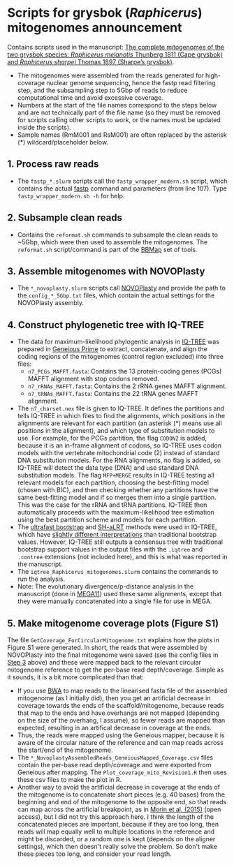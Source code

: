 # Scripts for grysbok (_Raphicerus_) mitogenomes announcement
Contains scripts used in the manuscript: [The complete mitogenomes of the two grysbok species: _Raphicerus melanotis_ Thunberg 1811 (Cape grysbok) and _Raphicerus sharpei_ Thomas 1897 (Sharpe’s grysbok)](https://www.tandfonline.com/doi/full/10.1080/23802359.2023.2270203).  
- The mitogenomes were assembled from the reads generated for high-coverage nuclear genome sequencing, hence the fastp read filtering step, and the subsampling step to 5Gbp of reads to reduce computational time and avoid excessive coverage.  
- Numbers at the start of the file names correspond to the steps below and are not technically part of the file name (so they must be removed for scripts calling other scripts to work, or the names must be updated inside the scripts).
- Sample names (RmM001 and RsM001) are often replaced by the asterisk (*) wildcard/placeholder below.
## 1. Process raw reads  
- The `fastp_*.slurm` scripts call the `fastp_wrapper_modern.sh` script, which contains the actual [fastp](https://github.com/OpenGene/fastp) command and parameters (from line 107). Type `fastp_wrapper_modern.sh -h` for help.
## 2. Subsample clean reads  
- Contains the `reformat.sh` commands to subsample the clean reads to ~5Gbp, which were then used to assemble the mitogenomes. The `reformat.sh` script/command is part of the [BBMap](https://jgi.doe.gov/data-and-tools/software-tools/bbtools/bb-tools-user-guide/bbmap-guide/) set of tools.
## 3. Assemble mitogenomes with NOVOPlasty  
- The `*_novoplasty.slurm` scripts call [NOVOPlasty](https://github.com/ndierckx/NOVOPlasty) and provide the path to the `config_*_5Gbp.txt` files, which contain the actual settings for the NOVOPlasty assembly.
## 4. Construct phylogenetic tree  with IQ-TREE  
- The data for maximum-likelihood phylogentic analysis in [IQ-TREE](http://www.iqtree.org/) was prepared in [Geneious Prime](https://www.geneious.com/) to extract, concatenate, and align the coding regions of the mitogenomes (control region excluded) into three files:
  - `n7_PCGs_MAFFT.fasta`: Contains the 13 protein-coding genes (PCGs) MAFFT alignment with stop codons removed.
  - `n7_rRNAs_MAFFT.fasta`: Contains the 2 rRNA genes MAFFT alignment.
  - `n7_tRNAs_MAFFT.fasta`: Contains the 22 tRNA genes MAFFT alignment.
- The `n7_charset.nex` file is given to IQ-TREE. It defines the partitions and tells IQ-TREE in which files to find the alignments, which positions in the alignments are relevant for each partition (an asterisk (*) means use all positions in the alignment), and which type of substitution models to use. For example, for the PCGs partition, the flag `CODON2` is added, because it is an in-frame alignment of codons, so IQ-TREE uses codon models with the vertebrate mitochondrial code (2) instead of standard DNA substitution models. For the RNA alignments, no flag is added, so IQ-TREE will detect the data type (DNA) and use standard DNA substitution models. The flag `MFP+MERGE` results in IQ-TREE testing all relevant models for each partition, choosing the best-fitting model (chosen with BIC), and then checking whether any partitions have the same best-fitting model and if so merges them into a single partition. This was the case for the rRNA and tRNA partitions. IQ-TREE then automatically proceeds with the maximum-likelihood tree estimation using the best partition scheme and models for each partition.
- The [ultrafast bootstrap](http://www.iqtree.org/doc/Tutorial#assessing-branch-supports-with-ultrafast-bootstrap-approximation) and [SH-aLRT](http://www.iqtree.org/doc/Frequently-Asked-Questions#how-do-i-interpret-ultrafast-bootstrap-ufboot-support-values) methods were used in IQ-TREE, which have [slightly different interpretations](http://www.iqtree.org/doc/Frequently-Asked-Questions#how-do-i-interpret-ultrafast-bootstrap-ufboot-support-values) than traditional bootstrap values. However, IQ-TREE still outputs a consensus tree with traditional bootstrap support values in the output files with the `.iqtree` and `.contree` extensions (not included here), and this is what was reported in the manuscript.
- The `iqtree_Raphicerus_mitogenomes.slurm` contains the commands to run the analysis.
- Note: The evolutionary divergence/p-distance analysis in the manuscript (done in [MEGA11](https://www.megasoftware.net/)) used these same alignments, except that they were manually concatenated into a single file for use in MEGA.
## 5. Make mitogenome coverage plots (Figure S1)  
The file `GetCoverage_ForCircularMitogenome.txt` explains how the plots in Figure S1 were generated. In short, the reads that were assembled by NOVOPlasty into the final mitogenome were saved (see the config files in [Step 3](https://github.com/DeondeJager/Raphicerus_mitogenomes#3-assemble-mitogenomes-with-novoplasty) above) and these were mapped back to the relevant circular mitogenome reference to get the per-base read depth/coverage. Simple as it sounds, it is a bit more complicated than that:  
- If you use [BWA](https://bio-bwa.sourceforge.net/) to map reads to the linearised fasta file of the assembled mitogenome (as I initially did), then you get an artificial decrease in coverage towards the ends of the scaffold/mitogenome, because reads that map to the ends and have overhangs are not mapped (depending on the size of the overhang, I assume), so fewer reads are mapped than expected, resulting in an artifical decrease in coverage at the ends.
- Thus, the reads were mapped using the Geneious mapper, because it is aware of the circular nature of the reference and can map reads across the start/end of the mitogenome.
- The `*_NovoplastyAssembledReads_GeneiousMapped_Coverage.csv` files contain the per-base read depth/coverage and were exported from Geneious after mapping. The `Plot_coverage_mito_Revision1.R` then uses these csv files to make the plot in R.
- Another way to avoid the artificial decrease in coverage at the ends of the mitogenome is to concatenate short pieces (e.g. 40 bases) from the beginning and end of the mitogenome to the opposite end, so that reads can map across the artificial breakpoint, as in [Morin et al. (2015)](https://onlinelibrary.wiley.com/doi/full/10.1111/mec.13284) (open access), but I did not try this approach here. I think the length of the concatenated pieces are important, because if they are too long, then reads will map equally well to multiple locations in the reference and might be discarded, or a random one is kept (depends on the aligner settings), which then doesn't really solve the problem. So don't make these pieces too long, and consider your read length.
